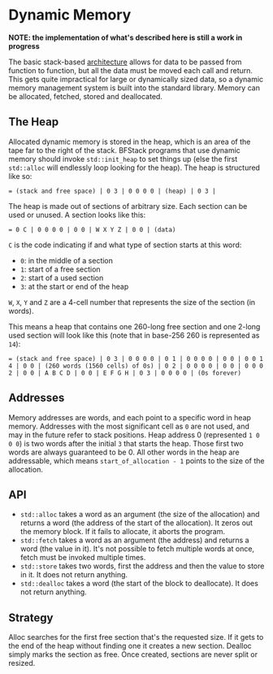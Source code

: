 # Dynamic Memory

__NOTE: the implementation of what's described here is still a work in progress__

The basic stack-based [architecture](architecture.md) allows for data to be passed from function to function, but all the data must be moved each call and return. This gets quite impractical for large or dynamically sized data, so a dynamic memory management system is built into the standard library. Memory can be allocated, fetched, stored and deallocated.

## The Heap
Allocated dynamic memory is stored in the heap, which is an area of the tape far to the right of the stack. BFStack programs that use dynamic memory should invoke `std::init_heap` to set things up (else the first `std::alloc` will endlessly loop looking for the heap). The heap is structured like so:
```
= (stack and free space) | 0 3 | 0 0 0 0 | (heap) | 0 3 |
```
The heap is made out of sections of arbitrary size. Each section can be used or unused. A section looks like this:
```
= 0 C | 0 0 0 0 | 0 0 | W X Y Z | 0 0 | (data)
```
`C` is the code indicating if and what type of section starts at this word:
- `0`: in the middle of a section
- `1`: start of a free section
- `2`: start of a used section
- `3`: at the start or end of the heap

`W`, `X`, `Y` and `Z` are a 4-cell number that represents the size of the section (in words).

This means a heap that contains one 260-long free section and one 2-long used section will look like this (note that in base-256 260 is represented as `14`):
```
= (stack and free space) | 0 3 | 0 0 0 0 | 0 1 | 0 0 0 0 | 0 0 | 0 0 1 4 | 0 0 | (260 words (1560 cells) of 0s) | 0 2 | 0 0 0 0 | 0 0 | 0 0 0 2 | 0 0 | A B C D | 0 0 | E F G H | 0 3 | 0 0 0 0 | (0s forever)
```

## Addresses
Memory addresses are words, and each point to a specific word in heap memory. Addresses with the most significant cell as `0` are not used, and may in the future refer to stack positions. Heap address 0 (represented `1 0 0 0`) is two words after the initial `3` that starts the heap. Those first two words are always guaranteed to be 0. All other words in the heap are addressable, which means `start_of_allocation - 1` points to the size of the allocation.

## API
- `std::alloc` takes a word as an argument (the size of the allocation) and returns a word (the address of the start of the allocation). It zeros out the memory block. If it fails to allocate, it aborts the program.
- `std::fetch` takes a word as an argument (the address) and returns a word (the value in it). It's not possible to fetch multiple words at once, fetch must be invoked multiple times.
- `std::store` takes two words, first the address and then the value to store in it. It does not return anything.
- `std::dealloc` takes a word (the start of the block to deallocate). It does not return anything.

## Strategy
Alloc searches for the first free section that's the requested size. If it gets to the end of the heap without finding one it creates a new section. Dealloc simply marks the section as free. Once created, sections are never split or resized.
